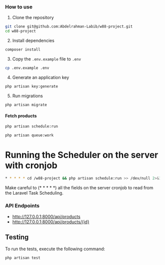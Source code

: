 ### How to use

1. Clone the repository

```bash
git clone git@github.com:Abdelrahman-Labib/w88-project.git
cd w88-project
```

2. Install dependencies

```bash
composer install
```

3. Copy the `.env.example` file to `.env`

```bash
cp .env.example .env
```

4. Generate an application key

```bash
php artisan key:generate
```

5. Run migrations

```bash
php artisan migrate
```

#### Fetch products

```bash
php artisan schedule:run
```

```bash
php artisan queue:work
```

# Running the Scheduler on the server with cronjob
```bash
* * * * * cd /w88-project && php artisan schedule:run >> /dev/null 2>&1
```
Make careful to (* * * * *) all the fields on the server cronjob to read from the Laravel Task Scheduling.

### API Endpoints

- http://127.0.0.1:8000/api/products
- http://127.0.0.1:8000/api/products/{id}

## Testing

To run the tests, execute the following command:

```bash
php artisan test
```

